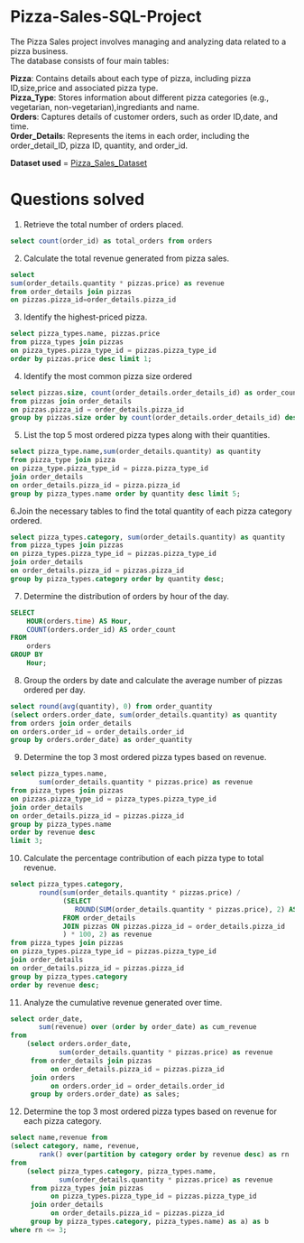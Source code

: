 # Pizza-Sales-SQL-Project

The Pizza Sales project involves managing and analyzing data related to a pizza business.<br>
The database consists of four main tables:<br>

<b>Pizza</b>: Contains details about each type of pizza, including pizza ID,size,price and associated pizza type.<br>
<b>Pizza_Type</b>: Stores information about different pizza categories (e.g., vegetarian, non-vegetarian),ingrediants and name.<br>
<b>Orders</b>: Captures details of customer orders, such as order ID,date, and time.<br>
<b>Order_Details</b>: Represents the items in each order, including the order_detail_ID, pizza ID, quantity, and order_id.<br>

<b>Dataset used</b> = <a href = "https://github.com/user-attachments/files/18384713/pizza_sales_datasets.zip"> Pizza_Sales_Dataset</a> 

# Questions solved
1. Retrieve the total number of orders placed.<br>
```sql
select count(order_id) as total_orders from orders
```
2. Calculate the total revenue generated from pizza sales.<br>
```sql
select
sum(order_details.quantity * pizzas.price) as revenue
from order_details join pizzas
on pizzas.pizza_id=order_details.pizza_id
```
3. Identify the highest-priced pizza.
```sql
select pizza_types.name, pizzas.price
from pizza_types join pizzas
on pizza_types.pizza_type_id = pizzas.pizza_type_id
order by pizzas.price desc limit 1;
```
4. Identify the most common pizza size ordered
```sql
select pizzas.size, count(order_details.order_details_id) as order_count
from pizzas join order_details
on pizzas.pizza_id = order_details.pizza_id
group by pizzas.size order by count(order_details.order_details_id) desc;
```
5. List the top 5 most ordered pizza types along with their quantities.
```sql
select pizza_type.name,sum(order_details.quantity) as quantity
from pizza_type join pizza
on pizza_type.pizza_type_id = pizza.pizza_type_id
join order_details
on order_details.pizza_id = pizza.pizza_id
group by pizza_types.name order by quantity desc limit 5;
```
6.Join the necessary tables to find the total quantity of each pizza category ordered.
```sql
select pizza_types.category, sum(order_details.quantity) as quantity
from pizza_types join pizzas
on pizza_types.pizza_type_id = pizzas.pizza_type_id
join order_details
on order_details.pizza_id = pizzas.pizza_id
group by pizza_types.category order by quantity desc;
```
7. Determine the distribution of orders by hour of the day.
```sql
SELECT
    HOUR(orders.time) AS Hour,
    COUNT(orders.order_id) AS order_count
FROM
    orders
GROUP BY
    Hour;
```
8. Group the orders by date and calculate the average number of pizzas ordered per day.
```sql
select round(avg(quantity), 0) from order_quantity
(select orders.order_date, sum(order_details.quantity) as quantity
from orders join order_details
on orders.order_id = order_details.order_id
group by orders.order_date) as order_quantity
```
9. Determine the top 3 most ordered pizza types based on revenue.
```sql
select pizza_types.name,
       sum(order_details.quantity * pizzas.price) as revenue
from pizza_types join pizzas
on pizzas.pizza_type_id = pizza_types.pizza_type_id
join order_details
on order_details.pizza_id = pizzas.pizza_id
group by pizza_types.name
order by revenue desc
limit 3;
```
10. Calculate the percentage contribution of each pizza type to total revenue.
```sql
select pizza_types.category,
       round(sum(order_details.quantity * pizzas.price) / 
             (SELECT 
                ROUND(SUM(order_details.quantity * pizzas.price), 2) AS total_sales 
             FROM order_details
             JOIN pizzas ON pizzas.pizza_id = order_details.pizza_id
             ) * 100, 2) as revenue
from pizza_types join pizzas
on pizza_types.pizza_type_id = pizzas.pizza_type_id
join order_details
on order_details.pizza_id = pizzas.pizza_id
group by pizza_types.category
order by revenue desc;
```
11. Analyze the cumulative revenue generated over time.
```sql
select order_date,
       sum(revenue) over (order by order_date) as cum_revenue
from
    (select orders.order_date,
            sum(order_details.quantity * pizzas.price) as revenue
     from order_details join pizzas
          on order_details.pizza_id = pizzas.pizza_id
     join orders
          on orders.order_id = order_details.order_id
     group by orders.order_date) as sales;
```
12. Determine the top 3 most ordered pizza types based on revenue for each pizza category.
```sql
select name,revenue from
(select category, name, revenue,
       rank() over(partition by category order by revenue desc) as rn
from
    (select pizza_types.category, pizza_types.name,
            sum(order_details.quantity * pizzas.price) as revenue
     from pizza_types join pizzas
          on pizza_types.pizza_type_id = pizzas.pizza_type_id
     join order_details
          on order_details.pizza_id = pizzas.pizza_id
     group by pizza_types.category, pizza_types.name) as a) as b
where rn <= 3;
```
